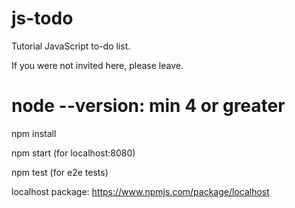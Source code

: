# js-todo
Tutorial JavaScript to-do list.

If you were not invited here, please leave.

# node --version: min 4 or greater
npm install

npm start (for localhost:8080)

npm test (for e2e tests)

localhost package: https://www.npmjs.com/package/localhost
